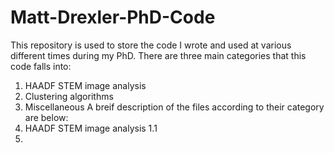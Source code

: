# Matt-Drexler-PhD-Code

This repository is used to store the code I wrote and used at various different times during my PhD. There are three main categories that this code falls into:
 1. HAADF STEM image analysis
 2. Clustering algorithms
 3. Miscellaneous
A breif description of the files according to their category are below:
 1. HAADF STEM image analysis
  1.1  
 3. 
